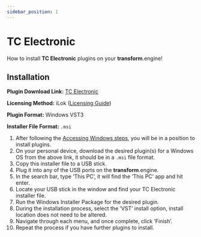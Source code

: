 ```yaml
---
sidebar_position: 1
---
```


# TC Electronic

How to install **TC Electronic** plugins on your **transform**.engine!

## Installation

**Plugin Download Link:** [TC Electronic](https://store.tcelectronic.com/)

**Licensing Method:** iLok ([Licensing Guide](../ilok.md))

**Plugin Format:** Windows VST3

**Installer File Format:** `.msi`

1. After following the [Accessing Windows steps](../installation.md#accessing-the-plugin-host-to-install-plugins), you will be in a position to install plugins.
2. On your personal device, download the desired plugin(s) for a Windows OS from the above link, it should be in a `.msi` file format.
3. Copy this installer file to a USB stick.
4. Plug it into any of the USB ports on the **transform**.engine.
5. In the search bar, type ‘This PC’, it will find the ‘This PC’ app and hit enter.
6. Locate your USB stick in the window and find your TC Electronic installer file.
7. Run the Windows Installer Package for the desired plugin.
8. During the installation process, select the ‘VST’ install option, install location does not need to be altered.
9. Navigate through each menu, and once complete, click ‘Finish’.
10. Repeat the process if you have further plugins to install.
